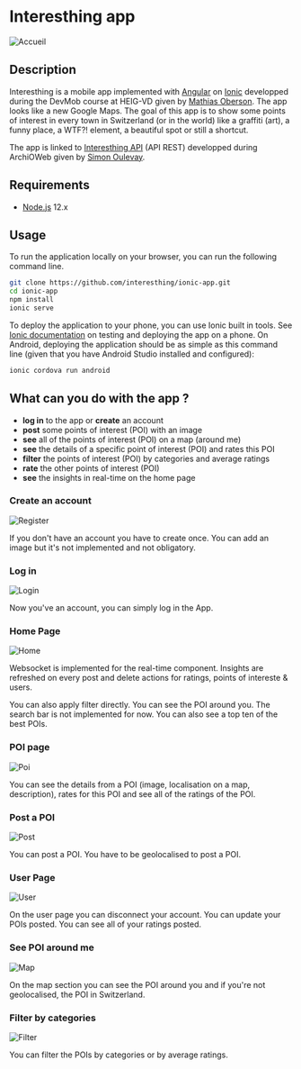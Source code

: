 # Interesthing app

![Accueil](screenshots/accueil.png)

## Description

Interesthing is a mobile app implemented with [Angular][angular] on [Ionic][ionic] developped during the DevMob course at HEIG-VD given by [Mathias Oberson][mathias]. The app looks like a new Google Maps. The goal of this app is to show some points of interest in every town in Switzerland (or in the world) like a graffiti (art), a funny place, a WTF?! element, a beautiful spot or still a shortcut.

The app is linked to [Interesthing API][api] (API REST) developped during ArchiOWeb given by [Simon Oulevay][simon].

## Requirements

* [Node.js][node] 12.x

## Usage

To run the application locally on your browser, you can run the following command line. 

```bash
git clone https://github.com/interesthing/ionic-app.git
cd ionic-app
npm install
ionic serve
```

To deploy the application to your phone, you can use Ionic built in tools. See [Ionic documentation][ionic_dev] on testing and deploying the app on a phone. On Android, deploying the application should be as simple as this command line (given that you have Android Studio installed and configured):

```bash
ionic cordova run android
```

## What can you do with the app ?

* **log in** to the app or **create** an account
* **post** some points of interest (POI) with an image
* **see** all of the points of interest (POI) on a map (around me)
* **see** the details of a specific point of interest (POI) and rates this POI
* **filter** the points of interest (POI) by categories and average ratings
* **rate** the other points of interest (POI)
* **see** the insights in real-time on the home page

### Create an account

![Register](screenshots/register.png)

If you don't have an account you have to create once. You can add an image but it's not implemented and not obligatory. 

### Log in

![Login](screenshots/login.png)

Now you've an account, you can simply log in the App. 

### Home Page

![Home](screenshots/home.png)

Websocket is implemented for the real-time component. Insights are refreshed on every post and delete actions for ratings, points of intereste & users.

You can also apply filter directly. 
You can see the POI around you.
The search bar is not implemented for now.
You can also see a top ten of the best POIs. 

### POI page

![Poi](screenshots/poi.png)

You can see the details from a POI (image, localisation on a map, description), rates for this POI and see all of the ratings of the POI. 

### Post a POI

![Post](screenshots/add-poi.png)

You can post a POI. You have to be geolocalised to post a POI.

### User Page

![User](screenshots/profile.png)

On the user page you can disconnect your account. 
You can update your POIs posted.
You can see all of your ratings posted. 

### See POI around me

![Map](screenshots/map.png)

On the map section you can see the POI around you and if you're not geolocalised, the POI in Switzerland. 

### Filter by categories

![Filter](screenshots/filter.png)

You can filter the POIs by categories or by average ratings. 


[ionic]: https://ionicframework.com/docs
[ionic_dev]: https://ionicframework.com/docs/v1/guide/testing.html
[angular]: https://angular.io/docs
[node]: https://nodejs.org/
[api]: https://interesthing.herokuapp.com/
[mathias]: https://github.com/Tazaf
[simon]: https://github.com/AlphaHydrae
